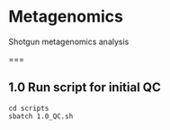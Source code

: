 # Metagenomics
Shotgun metagenomics analysis

===

1.0 Run script for initial QC
---
```
cd scripts
sbatch 1.0_QC.sh
```

